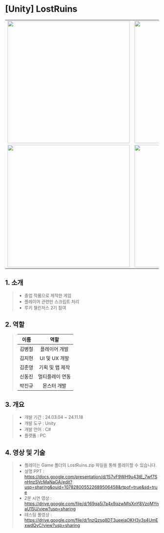 # [Unity] LostRuins

<table>
  <tr>
    <td><img src="https://github.com/user-attachments/assets/ef0423dd-7cfe-42ba-891c-92a25652efcf" width = "400"></td>
    <td><img src="https://github.com/user-attachments/assets/c5f1fda6-362d-4e86-a7a0-c72c73abf27c" width = "400"></td>
  </tr>
  <tr>
    <td><img src="https://github.com/user-attachments/assets/804bfb6e-bb2b-4aec-8bb8-a2123c3bed50" width="400"/></td>
    <td><img src="https://github.com/user-attachments/assets/0415b179-1921-4d87-a612-1102f6926cec" width="400"/></td>
  </tr>
</table>

## 1. 소개
> - 졸업 작품으로 제작한 게임
> - 플레이어 관련만 스크립트 처리
> - 루키 챌린저스 2기 참여
## 2. 역할
> | 이름 | 역할 |
> |:---:|:---:|
> | 김병철 | 플레이어 개발 |
> | 김지헌 | UI 및 UX 개발 |
> | 김준영 | 기획 및 맵 제작 |
> | 신동진 | 멀티플레이 연동  |
> | 박진규 | 몬스터 개발 |
## 3. 개요
> - 개발 기간 : 24.03.04 ~ 24.11.18
> - 개발 도구 : Unity
> - 개발 언어 : C#
> - 플랫폼 : PC
## 4. 영상 및 기술
> - 플레이는 Game 폴더의 LostRuins.zip 파일을 통해 플레이할 수 있습니다.
> - 설명 PPT : https://docs.google.com/presentation/d/157vF9WH9u43tE_7wf7SnHnzSVcMaNaGA/edit?usp=sharing&ouid=107828005522689506458&rtpof=true&sd=true
> - 2분 시연 영상 : https://drive.google.com/file/d/169qa5i7a4x9qzwMlsXnY8VzoMYnaU15U/view?usp=sharing
> - 테스팅 풀영상 : https://drive.google.com/file/d/1nzQzsq8DT3ueeiaOKH3v3s4UmExwdQyC/view?usp=sharing
